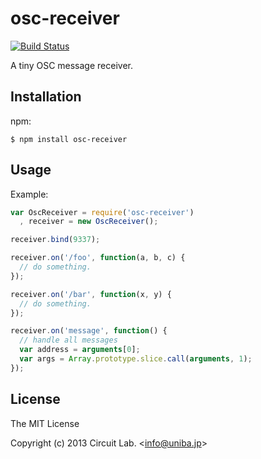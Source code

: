 
# osc-receiver

[![Build Status](https://travis-ci.org/CircuitLab/osc-receiver.svg?branch=master)](https://travis-ci.org/CircuitLab/osc-receiver)

A tiny OSC message receiver.

## Installation

npm:

    $ npm install osc-receiver

## Usage

Example:

```js
var OscReceiver = require('osc-receiver')
  , receiver = new OscReceiver();

receiver.bind(9337);

receiver.on('/foo', function(a, b, c) {
  // do something.
});

receiver.on('/bar', function(x, y) {
  // do something.
});

receiver.on('message', function() {
  // handle all messages
  var address = arguments[0];
  var args = Array.prototype.slice.call(arguments, 1);
});
```

## License

The MIT License

Copyright (c) 2013 Circuit Lab. &lt;info@uniba.jp&gt;
